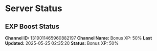 # Server Status

## EXP Boost Status

**Channel ID:** 1319011465960882197
**Channel Name:** Bonus XP: 50%
**Last Updated:** 2025-05-25 02:35:20
**Status:** Bonus XP: 50%
